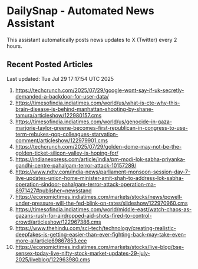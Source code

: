 # DailySnap - Automated News Assistant

This assistant automatically posts news updates to X (Twitter) every 2 hours.

## Recent Posted Articles

Last updated: Tue Jul 29 17:17:54 UTC 2025

1. https://techcrunch.com/2025/07/29/google-wont-say-if-uk-secretly-demanded-a-backdoor-for-user-data/
2. https://timesofindia.indiatimes.com/world/us/what-is-cte-why-this-brain-disease-is-behind-manhattan-shooting-by-shane-tamura/articleshow/122980157.cms
3. https://timesofindia.indiatimes.com/world/us/genocide-in-gaza-marjorie-taylor-greene-becomes-first-republican-in-congress-to-use-term-rebukes-gop-colleagues-starvation-comment/articleshow/122979901.cms
4. https://techcrunch.com/2025/07/29/golden-dome-may-not-be-the-golden-ticket-silicon-valley-is-hoping-for/
5. https://indianexpress.com/article/india/pm-modi-lok-sabha-priyanka-gandhi-centre-pahalgam-terror-attack-10157289/
6. https://www.ndtv.com/india-news/parliament-monsoon-session-day-7-live-updates-union-home-minister-amit-shah-to-address-lok-sabha-operation-sindoor-pahalgam-terror-attack-operation-ma-8971427#publisher=newsstand
7. https://economictimes.indiatimes.com/markets/stocks/news/powell-under-pressure-will-the-fed-blink-on-rates/slideshow/122970960.cms
8. https://timesofindia.indiatimes.com/world/middle-east/watch-chaos-as-gazans-rush-for-airdropped-aid-shots-fired-to-control-crowd/articleshow/122967386.cms
9. https://www.thehindu.com/sci-tech/technology/creating-realistic-deepfakes-is-getting-easier-than-ever-fighting-back-may-take-even-more-ai/article69867853.ece
10. https://economictimes.indiatimes.com/markets/stocks/live-blog/bse-sensex-today-live-nifty-stock-market-updates-29-july-2025/liveblog/122963980.cms
